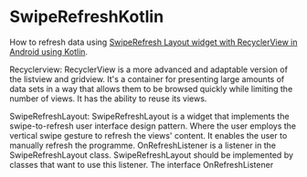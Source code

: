 # SwipeRefreshKotlin
How to refresh data using [SwipeRefresh Layout widget with RecyclerView in Android using Kotlin](https://rrtutors.com/tutorials/pull-to-refresh-with-recyclerview-in-android-using-kotlin).

Recyclerview: RecyclerView is a more advanced and adaptable version of the listview and gridview.
It's a container for presenting large amounts of data sets in a way that allows them to be browsed quickly while limiting the number of views. It has the ability to reuse its views. 

SwipeRefreshLayout: SwipeRefreshLayout is a widget that implements the swipe-to-refresh user interface design pattern. Where the user employs the vertical swipe gesture to refresh the views' content.
It enables the user to manually refresh the programme. OnRefreshListener is a listener in the SwipeRefreshLayout class. SwipeRefreshLayout should be implemented by classes that want to use this listener. The interface OnRefreshListener
